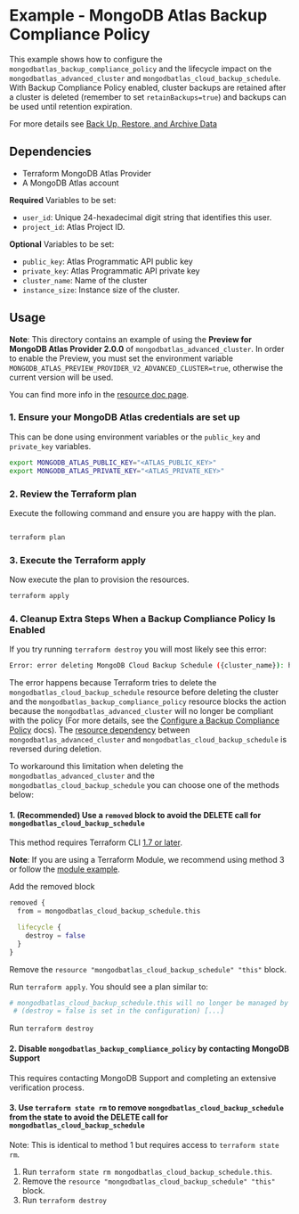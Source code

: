 # Example - MongoDB Atlas Backup Compliance Policy
This example shows how to configure the `mongodbatlas_backup_compliance_policy` and the lifecycle impact on the `mongodbatlas_advanced_cluster` and `mongodbatlas_cloud_backup_schedule`. With Backup Compliance Policy enabled, cluster backups are retained after a cluster is deleted (remember to set `retainBackups=true`) and backups can be used until retention expiration.

For more details see [Back Up, Restore, and Archive Data](https://www.mongodb.com/docs/atlas/backup-restore-cluster/)

## Dependencies

- Terraform MongoDB Atlas Provider
- A MongoDB Atlas account

**Required** Variables to be set:
- `user_id`: Unique 24-hexadecimal digit string that identifies this user.
- `project_id`: Atlas Project ID.

**Optional** Variables to be set:
- `public_key`: Atlas Programmatic API public key
- `private_key`: Atlas Programmatic API private key
- `cluster_name`: Name of the cluster
- `instance_size`: Instance size of the cluster.

## Usage

**Note**: This directory contains an example of using the **Preview for MongoDB Atlas Provider 2.0.0** of `mongodbatlas_advanced_cluster`. In order to enable the Preview, you must set the environment variable `MONGODB_ATLAS_PREVIEW_PROVIDER_V2_ADVANCED_CLUSTER=true`, otherwise the current version will be used.

You can find more info in the [resource doc page](https://registry.terraform.io/providers/mongodb/mongodbatlas/latest/docs/resources/advanced_cluster%2520%2528preview%2520provider%25202.0.0%2529).


### 1. Ensure your MongoDB Atlas credentials are set up

This can be done using environment variables or the `public_key` and `private_key` variables.

```bash
export MONGODB_ATLAS_PUBLIC_KEY="<ATLAS_PUBLIC_KEY>"
export MONGODB_ATLAS_PRIVATE_KEY="<ATLAS_PRIVATE_KEY>"
```
### 2. Review the Terraform plan

Execute the following command and ensure you are happy with the plan.


```bash

terraform plan
```

### 3. Execute the Terraform apply

Now execute the plan to provision the resources.

```bash
terraform apply
```

### 4. Cleanup Extra Steps When a Backup Compliance Policy Is Enabled
If you try running `terraform destroy` you will most likely see this error:

```bash
Error: error deleting MongoDB Cloud Backup Schedule ({cluster_name}): https://cloud-dev.mongodb.com/api/atlas/v2/groups/{project_id}/clusters/{cluster_name}/backup/schedule DELETE: HTTP 400 Bad Request (Error code: "BACKUP_POLICIES_NOT_MEETING_BACKUP_COMPLIANCE_POLICY_REQUIREMENTS") Detail: The following backup policies do not comply with the specified backup compliance policy: [...]
```

The error happens because Terraform tries to delete the `mongodbatlas_cloud_backup_schedule` resource before deleting the cluster and the `mongodbatlas_backup_compliance_policy` resource blocks the action because the `mongodbatlas_advanced_cluster` will no longer be compliant with the policy (For more details, see the [Configure a Backup Compliance Policy](https://www.mongodb.com/docs/atlas/backup/cloud-backup/backup-compliance-policy/#configure-a-backup-compliance-policy) docs).
The [resource dependency](https://developer.hashicorp.com/terraform/language/resources/behavior#resource-dependencies) between `mongodbatlas_advanced_cluster` and `mongodbatlas_cloud_backup_schedule` is reversed during deletion.

To workaround this limitation when deleting the `mongodbatlas_advanced_cluster` and the `mongodbatlas_cloud_backup_schedule` you can choose one of the methods below:


#### 1. (Recommended) Use a `removed` block to avoid the DELETE call for `mongodbatlas_cloud_backup_schedule`
This method requires Terraform CLI [1.7 or later](https://developer.hashicorp.com/terraform/language/resources/syntax#removing-resources).

**Note**: If you are using a Terraform Module, we recommend using method 3 or follow the [module example](../module/README.md#different-cleanup-when-using-the-removed-block-for-a-module).

Add the removed block
```terraform
removed {
  from = mongodbatlas_cloud_backup_schedule.this

  lifecycle {
    destroy = false
  }
}
```
Remove the `resource "mongodbatlas_cloud_backup_schedule" "this"` block.

Run `terraform apply`. You should see a plan similar to:

```bash
# mongodbatlas_cloud_backup_schedule.this will no longer be managed by Terraform, but will not be destroyed
 # (destroy = false is set in the configuration) [...]
 ```

 Run `terraform destroy`


#### 2. Disable `mongodbatlas_backup_compliance_policy` by contacting MongoDB Support
This requires contacting MongoDB Support and completing an extensive verification process.

#### 3. Use `terraform state rm` to remove `mongodbatlas_cloud_backup_schedule` from the state to avoid the DELETE call for `mongodbatlas_cloud_backup_schedule`
Note: This is identical to method 1 but requires access to `terraform state rm`.

1. Run `terraform state rm mongodbatlas_cloud_backup_schedule.this`.
2. Remove the `resource "mongodbatlas_cloud_backup_schedule" "this"` block.
3. Run `terraform destroy`

